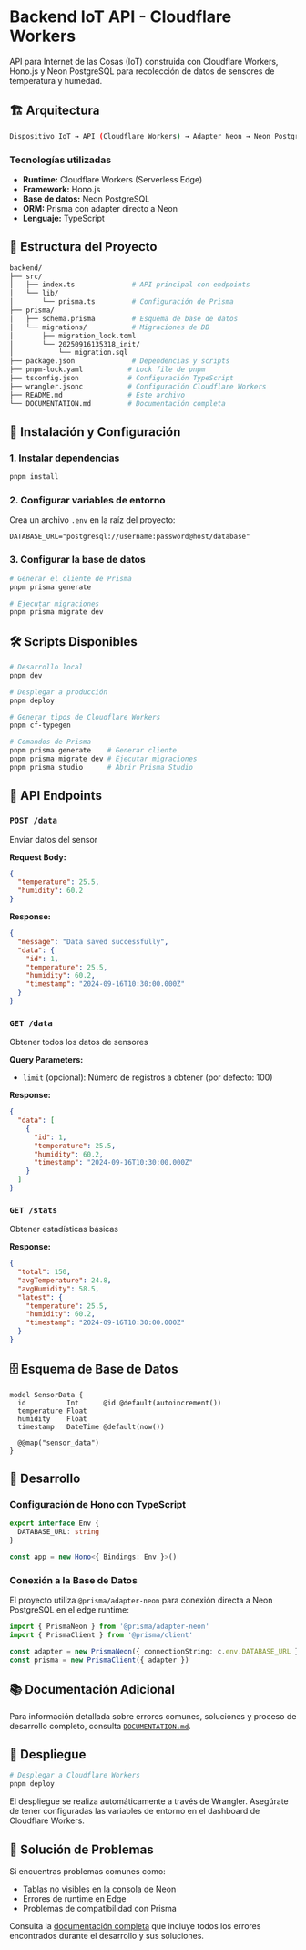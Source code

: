 # Backend IoT API - Cloudflare Workers

API para Internet de las Cosas (IoT) construida con Cloudflare Workers, Hono.js y Neon PostgreSQL para recolección de datos de sensores de temperatura y humedad.

## 🏗️ Arquitectura

```bash
Dispositivo IoT → API (Cloudflare Workers) → Adapter Neon → Neon PostgreSQL
```

### Tecnologías utilizadas

- **Runtime:** Cloudflare Workers (Serverless Edge)
- **Framework:** Hono.js
- **Base de datos:** Neon PostgreSQL
- **ORM:** Prisma con adapter directo a Neon
- **Lenguaje:** TypeScript

## 📁 Estructura del Proyecto

```bash
backend/
├── src/
│   ├── index.ts              # API principal con endpoints
│   └── lib/
│       └── prisma.ts         # Configuración de Prisma
├── prisma/
│   ├── schema.prisma         # Esquema de base de datos
│   └── migrations/           # Migraciones de DB
│       ├── migration_lock.toml
│       └── 20250916135318_init/
│           └── migration.sql
├── package.json              # Dependencias y scripts
├── pnpm-lock.yaml           # Lock file de pnpm
├── tsconfig.json            # Configuración TypeScript
├── wrangler.jsonc           # Configuración Cloudflare Workers
├── README.md                # Este archivo
└── DOCUMENTATION.md         # Documentación completa
```

## 🚀 Instalación y Configuración

### 1. Instalar dependencias

```bash
pnpm install
```

### 2. Configurar variables de entorno

Crea un archivo `.env` en la raíz del proyecto:

```env
DATABASE_URL="postgresql://username:password@host/database"
```

### 3. Configurar la base de datos

```bash
# Generar el cliente de Prisma
pnpm prisma generate

# Ejecutar migraciones
pnpm prisma migrate dev
```

## 🛠️ Scripts Disponibles

```bash
# Desarrollo local
pnpm dev

# Desplegar a producción
pnpm deploy

# Generar tipos de Cloudflare Workers
pnpm cf-typegen

# Comandos de Prisma
pnpm prisma generate    # Generar cliente
pnpm prisma migrate dev # Ejecutar migraciones
pnpm prisma studio      # Abrir Prisma Studio
```

## 📡 API Endpoints

### `POST /data`

Enviar datos del sensor

**Request Body:**

```json
{
  "temperature": 25.5,
  "humidity": 60.2
}
```

**Response:**

```json
{
  "message": "Data saved successfully",
  "data": {
    "id": 1,
    "temperature": 25.5,
    "humidity": 60.2,
    "timestamp": "2024-09-16T10:30:00.000Z"
  }
}
```

### `GET /data`

Obtener todos los datos de sensores

**Query Parameters:**

- `limit` (opcional): Número de registros a obtener (por defecto: 100)

**Response:**

```json
{
  "data": [
    {
      "id": 1,
      "temperature": 25.5,
      "humidity": 60.2,
      "timestamp": "2024-09-16T10:30:00.000Z"
    }
  ]
}
```

### `GET /stats`

Obtener estadísticas básicas

**Response:**

```json
{
  "total": 150,
  "avgTemperature": 24.8,
  "avgHumidity": 58.5,
  "latest": {
    "temperature": 25.5,
    "humidity": 60.2,
    "timestamp": "2024-09-16T10:30:00.000Z"
  }
}
```

## 🗄️ Esquema de Base de Datos

```prisma
model SensorData {
  id          Int      @id @default(autoincrement())
  temperature Float
  humidity    Float
  timestamp   DateTime @default(now())

  @@map("sensor_data")
}
```

## 🔧 Desarrollo

### Configuración de Hono con TypeScript

```typescript
export interface Env {
  DATABASE_URL: string
}

const app = new Hono<{ Bindings: Env }>()
```

### Conexión a la Base de Datos

El proyecto utiliza `@prisma/adapter-neon` para conexión directa a Neon PostgreSQL en el edge runtime:

```typescript
import { PrismaNeon } from '@prisma/adapter-neon'
import { PrismaClient } from '@prisma/client'

const adapter = new PrismaNeon({ connectionString: c.env.DATABASE_URL })
const prisma = new PrismaClient({ adapter })
```

## 📚 Documentación Adicional

Para información detallada sobre errores comunes, soluciones y proceso de desarrollo completo, consulta [`DOCUMENTATION.md`](./DOCUMENTATION.md).

## 🚀 Despliegue

```bash
# Desplegar a Cloudflare Workers
pnpm deploy
```

El despliegue se realiza automáticamente a través de Wrangler. Asegúrate de tener configuradas las variables de entorno en el dashboard de Cloudflare Workers.

## 🐛 Solución de Problemas

Si encuentras problemas comunes como:

- Tablas no visibles en la consola de Neon
- Errores de runtime en Edge
- Problemas de compatibilidad con Prisma

Consulta la [documentación completa](./DOCUMENTATION.md) que incluye todos los errores encontrados durante el desarrollo y sus soluciones.
